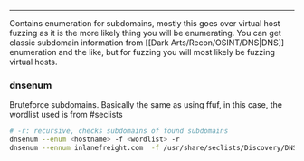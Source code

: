 -- -
Contains enumeration for subdomains, mostly this goes over virtual host fuzzing as it is the more likely thing you will be enumerating. You can get classic subdomain information from [[Dark Arts/Recon/OSINT/DNS|DNS]] enumeration and the like, but for fuzzing you will most likely be fuzzing virtual hosts. 
### dnsenum
Bruteforce subdomains. Basically the same as using ffuf, in this case, the wordlist used is from #seclists
```bash
# -r: recursive, checks subdomains of found subdomains
dnsenum --enum <hostname> -f <wordlist> -r
dnsenum --ennum inlanefreight.com  -f /usr/share/seclists/Discovery/DNS/subdomains-top1million-5000.txt -r
```
